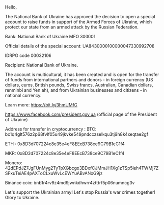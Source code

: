 
Hello,

The National Bank of Ukraine has approved the decision to open a special account to raise funds in support of the Armed Forces of Ukraine, which protect our state from an armed attack by the Russian Federation.

Bank: National Bank of Ukraine
MFO 300001

Official details of the special account: UA8430000100000047330992708

IDRPO code 00032106

Recipient: National Bank of Ukraine.

The account is multicultural, it has been created and is open for the transfer of funds from international partners and donors - in foreign currency (US dollars, euros, British pounds, Swiss francs, Australian, Canadian dollars, renminbi and Yen ah), and from Ukrainian businesses and citizens - in national currency.

Learn more: https://bit.ly/3hmUMfG

https://www.facebook.com/president.gov.ua (official page of the President of Ukraine)

Address for transfer in cryptocurrency :
BTC:
 bc1q4glt576z2p68fvlf05u49jkvke549pndcczselkqu3tj9h8k4xeqtae2gf
 
ETH :
0x8D3d707224c8e35e4eF8EEcB738ce9C79B1eC1f4

MKR:
0x8D3d707224c8e35e4eF8EEcB738ce9C79B1eC1f4

Monero:
42dEPdJZ7JgFUnMyg2TyTpXGbcgo3BDxfCJMmJH1Xg1zTSp5ieh4TWMj7ZSFxuTeiAE4pAXToCLxuWvLcEWYuABvANxG9jz

Binance coin:
bnb1r4rv9z4md9jwnkdhwrr4ztttrf5p06numncg3v

Let's support the Ukrainian army! Let's stop Russia's war crimes together! Glory to Ukraine.
